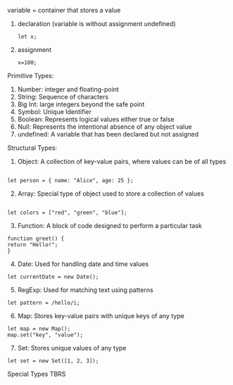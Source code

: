 variable = container that stores a value

1. declaration (variable is without assignment undefined)
   ```
   let x;
   ```
2. assignment

   ```
   x=100;
   ```

Primitive Types:

1. Number: integer and floating-point
2. String: Sequence of characters
3. Big Int: large integers beyond the safe point
4. Symbol: Unique Identifier
5. Boolean: Represents logical values either true or false
6. Null: Represents the intentional absence of any object value
7. undefined: A variable that has been declared but not assigned

Structural Types:

1. Object: A collection of key-value pairs, where values can be of all types

```

let person = { name: "Alice", age: 25 };

```

2. Array: Special type of object used to store a collection of values

```

let colors = ["red", "green", "blue"];

```

3. Function: A block of code designed to perform a particular task

```
function greet() {
return "Hello!";
}
```

4. Date: Used for handling date and time values

```
let currentDate = new Date();
```

5. RegExp: Used for matching text using patterns

```
let pattern = /hello/i;
```

6. Map: Stores key-value pairs with unique keys of any type

```
let map = new Map();
map.set("key", "value");
```

7. Set: Stores unique values of any type

```
let set = new Set([1, 2, 3]);
```

Special Types TBRS
